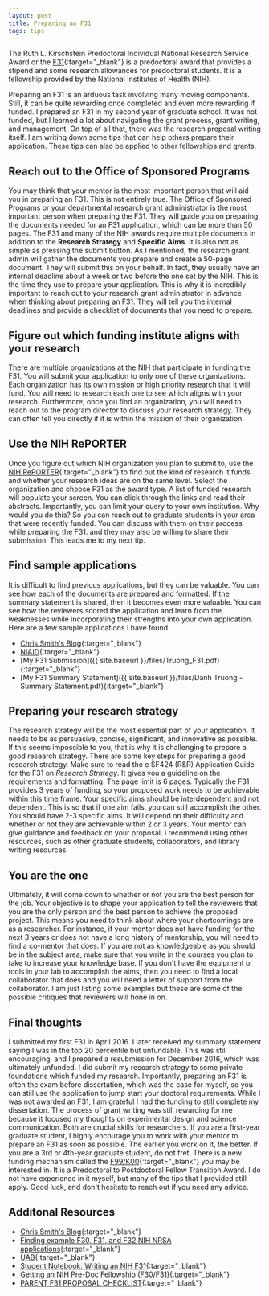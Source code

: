 ```yaml
---
layout: post
title: Preparing an F31
tags: tips 
---
```


The Ruth L. Kirschstein Predoctoral Individual National Research Service Award or the [F31](https://researchtraining.nih.gov/programs/fellowships/f31){:target="_blank"}  is a predoctoral award that provides a stipend and some research allowances for predoctoral students. It is a fellowship provided by the National Institutes of Health (NIH). 

Preparing an F31 is an arduous task involving many moving components. Still, it can be quite rewarding once completed and even more rewarding if funded. I prepared an F31 in my second year of graduate school. It was not funded, but I learned a lot about navigating the grant process, grant writing, and management. On top of all that, there was the research proposal writing itself. I am writing down some tips that can help others prepare their application. These tips can also be applied to other fellowships and grants. 

## Reach out to the Office of Sponsored Programs
You may think that your mentor is the most important person that will aid you in preparing an F31. This is not entirely true. The Office of Sponsored Programs or your departmental research grant administrator is the most important person when preparing the F31. They will guide you on preparing the documents needed for an F31 application, which can be more than 50 pages. The F31 and many of the NIH awards require multiple documents in addition to the __Research Strategy__ and __Specific Aims__. It is also not as simple as pressing the submit button. As I mentioned, the research grant admin will gather the documents you prepare and create a 50-page document. They will submit this on your behalf. In fact, they usually have an internal deadline about a week or two before the one set by the NIH. This is the time they use to prepare your application. This is why it is incredibly important to reach out to your research grant administrator in advance when thinking about preparing an F31. They will tell you the internal deadlines and provide a checklist of documents that you need to prepare. 

## Figure out which funding institute aligns with your research
There are multiple organizations at the NIH that participate in funding the F31. You will submit your application to only one of these organizations. Each organization has its own mission or high priority research that it will fund. You will need to research each one to see which aligns with your research. Furthermore, once you find an organization, you will need to reach out to the program director to discuss your research strategy. They can often tell you directly if it is within the mission of their organization. 

## Use the NIH RePORTER
Once you figure out which NIH organization you plan to submit to, use the [NIH RePORTER](https://projectreporter.nih.gov/reporter.cfm){:target="_blank"} to find out the kind of research it funds and whether your research ideas are on the same level. Select the organization and choose F31 as the award type. A list of funded research will populate your screen. You can click through the links and read their abstracts. Importantly, you can limit your query to your own institution. Why would you do this? So you can reach out to graduate students in your area that were recently funded. You can discuss with them on their process while preparing the F31. and they may also be willing to share their submission. This leads me to my next tip.

## Find sample applications
It is difficult to find previous applications, but they can be valuable. You can see how each of the documents are prepared and formatted. If the summary statement is shared, then it becomes even more valuable. You can see how the reviewers scored the application and learn from the weaknesses while incorporating their strengths into your own application. Here are a few sample applications I have found.
- [Chris Smith's Blog](https://www.christophertsmith.com/funding-resources.html){:target="_blank"}
- [NIAID](https://www.niaid.nih.gov/grants-contracts/three-new-f31-sample-applications){:target="_blank"}
- [My F31 Submission]({{ site.baseurl }}/files/Truong_F31.pdf){:target="_blank"}
- [My F31 Summary Statement]({{ site.baseurl }}/files/Danh Truong - Summary Statement.pdf){:target="_blank"}

## Preparing your research strategy
The research strategy will be the most essential part of your application. It needs to be as persuasive, concise, significant, and innovative as possible. If this seems impossible to you, that is why it is challenging to prepare a good research strategy. There are some key steps for preparing a good research strategy. Make sure to read the e SF424 (R&R) Application Guide for the F31 on _Research Strategy_. It gives you a guideline on the requirements and formatting. The page limit is 6 pages. Typically the F31 provides 3 years of funding, so your proposed work needs to be achievable within this time frame. Your specific aims should be interdependent and not dependent. This is so that if one aim fails, you can still accomplish the other. You should have 2-3 specific aims. It will depend on their difficulty and whether or not they are achievable within 2 or 3 years. Your mentor can give guidance and feedback on your proposal. I recommend using other resources, such as other graduate students, collaborators, and library writing resources. 

## You are the one
Ultimately, it will come down to whether or not you are the best person for the job. Your objective is to shape your application to tell the reviewers that you are the only person and the best person to achieve the proposed project. This means you need to think about where your shortcomings are as a researcher. For instance, if your mentor does not have funding for the next 3 years or does not have a long history of mentorship, you will need to find a co-mentor that does. If you are not as knowledgeable as you should be in the subject area, make sure that you write in the courses you plan to take to increase your knowledge base. If you don't have the equipment or tools in your lab to accomplish the aims, then you need to find a local collaborator that does and you will need a letter of support from the collaborator. I am just listing some examples but these are some of the possible critiques that reviewers will hone in on. 

## Final thoughts
I submitted my first F31 in April 2016. I later received my summary statement saying I was in the top 20 percentile but unfundable. This was still encouraging, and I prepared a resubmission for December 2016, which was ultimately unfunded. I did submit my research strategy to some private foundations which funded my research. Importantly, preparing an F31 is often the exam before dissertation, which was the case for myself, so you can still use the application to jump start your doctoral requirements. While I was not awarded an F31, I am grateful I had the funding to still complete my dissertation. The process of grant writing was still rewarding for me because it focused my thoughts on experimental design and science communication. Both are crucial skills for researchers. If you are a first-year graduate student, I highly encourage you to work with your mentor to prepare an F31 as soon as possible. The earlier you work on it, the better. If you are a 3rd or 4th-year graduate student, do not fret. There is a new funding mechanism called the [F99/K00](https://researchtraining.nih.gov/programs/fellowships/F99-K00){:target="_blank"} you may be interested in. It is a Predoctoral to Postdoctoral Fellow Transition Award. I do not have experience in it myself, but many of the tips that I provided still apply. Good luck, and don't hesitate to reach out if you need any advice.

## Additonal Resources
- [Chris Smith's Blog](https://www.christophertsmith.com/funding-resources.html){:target="_blank"}
- [Finding example F30, F31, and F32 NIH NRSA applications](https://medschool.vanderbilt.edu/career-development/2020/04/28/finding-example-nih-nrsa-applications/){:target="_blank"}
- [UAB](https://www.uab.edu/ccts/research-commons/grant-help/proposal-development/grant-library/nih-grant-f-series-samples){:target="_blank"}
- [Student Notebook: Writing an NIH F31](https://www.psychologicalscience.org/observer/writing-an-nih-f31){:target="_blank"}
- [Getting an NIH Pre-Doc Fellowship (F30/F31)](https://postdocs.ucsf.edu/sites/g/files/tkssra2836/f/wysiwyg/NIH-Predoc-slides-5.24.18.pdf){:target="_blank"}
- [PARENT F31 PROPOSAL CHECKLIST](https://sites.utexas.edu/adrgs/files/2020/02/F31-Checklist-FORMS-E-2.18.20.pdf){:target="_blank"}

